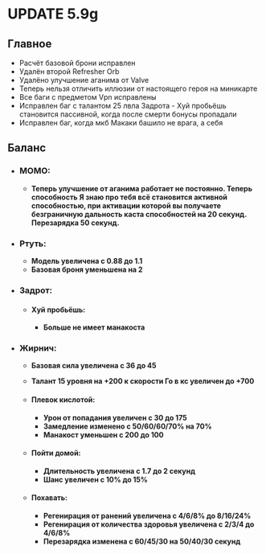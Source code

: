 # UPDATE 5.9g

## Главное

* Расчёт базовой брони исправлен
* Удалён второй Refresher Orb
* Удалёно улучшение аганима от Valve
* Теперь нельзя отличить иллюзии от настоящего героя на миникарте
* Все баги с предметом Vpn исправлены
* Исправлен баг с талантом 25 лвла Задрота - Хуй пробьёшь становится пассивной, когда после смерти бонусы пропадали
* Исправлен баг, когда мкб Макаки башило не врага, а себя

## Баланс

* ### МОМО:
  * **Теперь улучшение от аганима работает не постоянно. Теперь способность Я знаю про тебя всё становится активной способностью, при активации которой вы получаете безграничную дальность каста способностей на 20 секунд. Перезарядка 50 секунд.**

* ### Ртуть:
  * **Модель увеличена с 0.88 до 1.1**
  * **Базовая броня уменьшена на 2**
  
* ### Задрот:

  * #### Хуй пробьёшь: 
    * **Больше не имеет манакоста**

* ### Жирнич:
  * **Базовая сила увеличена с 36 до 45**
  * **Талант 15 уровня на +200 к скорости Го в кс увеличен до +700**
  
  * #### Плевок кислотой: 
    * **Урон от попадания увеличен с 30 до 175**
    * **Замедление изменено с 50/60/60/70% на 70%**
    * **Манакост уменьшен с 200 до 100**

  * #### Пойти домой: 
    * **Длительность увеличена с 1.7 до 2 секунд**
    * **Шанс увеличен с 10% до 15%**
    
  * #### Похавать: 
    * **Регенирация от ранений увеличена с 4/6/8% до 8/16/24%**
    * **Регенирация от количества здоровья увеличена с 2/3/4 до 4/6/8%**
    * **Перезарядка изменена с 60/45/30 на 50/40/30 секунд**
